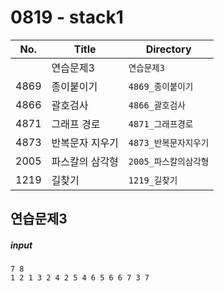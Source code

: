 # 0819 - stack1

| No.  | Title           | Directory             |
| ---- | --------------- | --------------------- |
|      | 연습문제3       | `연습문제3`           |
| 4869 | 종이붙이기      | `4869_종이붙이기`     |
| 4866 | 괄호검사        | `4866_괄호검사`       |
| 4871 | 그래프 경로     | `4871_그래프경로`     |
| 4873 | 반복문자 지우기 | `4873_반복문자지우기` |
| 2005 | 파스칼의 삼각형 | `2005_파스칼의삼각형` |
| 1219 | 길찾기 | `1219_길찾기` |



## 연습문제3

##### input

```
7 8
1 2 1 3 2 4 2 5 4 6 5 6 6 7 3 7
```

